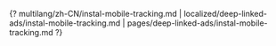 {? multilang/zh-CN/instal-mobile-tracking.md | localized/deep-linked-ads/instal-mobile-tracking.md | pages/deep-linked-ads/instal-mobile-tracking.md ?}
